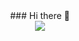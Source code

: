 <div id="hello" align="center">  
  ### Hi there 👋
</div>

<div id="header" align="center">  
  <img src="https://media.giphy.com/media/vzO0Vc8b2VBLi/giphy.gif"/>
</div>  

<!--
**IgorAbramov/IgorAbramov** is a ✨ _special_ ✨ repository because its `README.md` (this file) appears on your GitHub profile.

Here are some ideas to get you started:

- 🔭 I’m currently working on ...
- 🌱 I’m currently learning ...
- 👯 I’m looking to collaborate on ...
- 🤔 I’m looking for help with ...
- 💬 Ask me about ...
- 📫 How to reach me: ...
- 😄 Pronouns: ...
- ⚡ Fun fact: ...
-->
